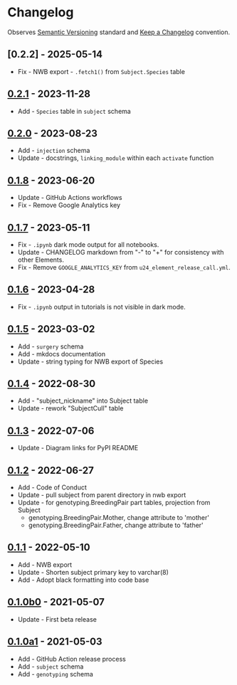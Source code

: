 # Changelog

Observes [Semantic Versioning](https://semver.org/spec/v2.0.0.html) standard and
[Keep a Changelog](https://keepachangelog.com/en/1.0.0/) convention.

## [0.2.2] - 2025-05-14
+ Fix - NWB export - `.fetch1()` from `Subject.Species` table

## [0.2.1] - 2023-11-28
+ Add - `Species` table in `subject` schema

## [0.2.0] - 2023-08-23

+ Add - `injection` schema
+ Update - docstrings, `linking_module` within each `activate` function

## [0.1.8] - 2023-06-20

+ Update - GitHub Actions workflows
+ Fix - Remove Google Analytics key

## [0.1.7] - 2023-05-11

+ Fix - `.ipynb` dark mode output for all notebooks.
+ Update - CHANGELOG markdown from "-" to "+" for consistency with other
  Elements.
+ Fix - Remove `GOOGLE_ANALYTICS_KEY` from `u24_element_release_call.yml`.

## [0.1.6] - 2023-04-28

+ Fix - `.ipynb` output in tutorials is not visible in dark mode.

## [0.1.5] - 2023-03-02

+ Add - `surgery` schema
+ Add - mkdocs documentation
+ Update - string typing for NWB export of Species

## [0.1.4] - 2022-08-30

+ Add - "subject_nickname" into Subject table
+ Update - rework "SubjectCull" table

## [0.1.3] - 2022-07-06

+ Update - Diagram links for PyPI README

## [0.1.2] - 2022-06-27

+ Add - Code of Conduct
+ Update - pull subject from parent directory in nwb export
+ Update - for genotyping.BreedingPair part tables, projection from Subject
  + genotyping.BreedingPair.Mother, change attribute to 'mother'
  + genotyping.BreedingPair.Father, change attribute to 'father'

## [0.1.1] - 2022-05-10

+ Add - NWB export
+ Update - Shorten subject primary key to varchar(8)
+ Add - Adopt black formatting into code base

## [0.1.0b0] - 2021-05-07

+ Update - First beta release

## [0.1.0a1] - 2021-05-03

+ Add - GitHub Action release process
+ Add - `subject` schema
+ Add - `genotyping` schema

[0.2.1]: https://github.com/datajoint/element-animal/releases/tag/0.2.1
[0.2.0]: https://github.com/datajoint/element-animal/releases/tag/0.2.0
[0.1.8]: https://github.com/datajoint/element-animal/releases/tag/0.1.8
[0.1.7]: https://github.com/datajoint/element-animal/releases/tag/0.1.7
[0.1.6]: https://github.com/datajoint/element-animal/releases/tag/0.1.6
[0.1.5]: https://github.com/datajoint/element-animal/releases/tag/0.1.5
[0.1.4]: https://github.com/datajoint/element-animal/releases/tag/0.1.4
[0.1.3]: https://github.com/datajoint/element-animal/releases/tag/0.1.3
[0.1.2]: https://github.com/datajoint/element-animal/releases/tag/0.1.2
[0.1.1]: https://github.com/datajoint/element-animal/releases/tag/0.1.1
[0.1.0b0]: https://github.com/datajoint/element-animal/releases/tag/0.1.0b0
[0.1.0a1]: https://github.com/datajoint/element-animal/releases/tag/0.1.0a1
